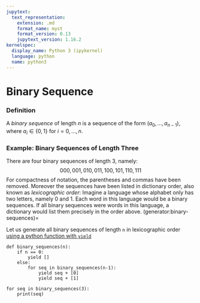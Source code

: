 ```yaml
---
jupytext:
  text_representation:
    extension: .md
    format_name: myst
    format_version: 0.13
    jupytext_version: 1.16.2
kernelspec:
  display_name: Python 3 (ipykernel)
  language: python
  name: python3
---
```


# Binary Sequence

### Definition

A *binary sequence* of length $n$ is a sequence of the form $(a_0,\dotsc,a_{n-1})$, where $a_i\in \{0,1\}$ for $i=0,\dotsc,n$.

### Example: Binary Sequences of Length Three

There are four binary sequences of length $3$, namely:
$$
000, 001, 010, 011, 100, 101, 110, 111
$$
For compactness of notation, the parentheses and commas have been removed.
Moreover the sequences have been listed in dictionary order, also known as *lexicographic order*:
Imagine a language whose alphabet only has two letters, namely $0$ and $1$.
Each word in this language would be a binary sequences.
If all binary sequences were words in this language, a dictionary would list them precisely in the order above.
(generator:binary-sequences)=

Let us generate all binary sequences of length `n` in lexicographic order [using a python function with `yield`](method:yield)

```{code-cell} ipython3
def binary_sequences(n):
    if n == 0:
        yield []
    else:
        for seq in binary_sequences(n-1):
            yield seq + [0]
            yield seq + [1]
```

```{code-cell} ipython3
for seq in binary_sequences(3):
    print(seq)
```

```{code-cell} ipython3

```
